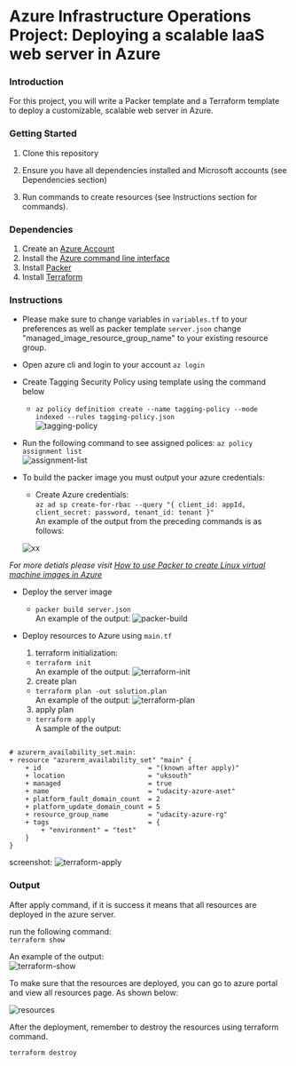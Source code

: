 # Azure Infrastructure Operations Project: Deploying a scalable IaaS web server in Azure

### Introduction
For this project, you will write a Packer template and a Terraform template to deploy a customizable, scalable web server in Azure.

### Getting Started
1. Clone this repository

2. Ensure you have all dependencies installed and Microsoft accounts (see Dependencies section)

3. Run commands to create resources (see Instructions section for commands).

### Dependencies
1. Create an [Azure Account](https://portal.azure.com) 
2. Install the [Azure command line interface](https://docs.microsoft.com/en-us/cli/azure/install-azure-cli?view=azure-cli-latest)
3. Install [Packer](https://www.packer.io/downloads)
4. Install [Terraform](https://www.terraform.io/downloads.html)

### Instructions
- Please make sure to change variables in `variables.tf` to your preferences as well as packer template `server.json` change "managed_image_resource_group_name" to your existing resource group.
- Open azure cli and login to your account
  `az login`
  
- Create Tagging Security Policy using template using the command below<br>
  - `az policy definition create --name tagging-policy --mode indexed --rules tagging-policy.json`<br>
![tagging-policy](https://user-images.githubusercontent.com/43758373/104855342-4024a880-591d-11eb-9d4e-e68183689716.PNG)

- Run the following command to see assigned polices:
  `az policy assignment list`<br>
 ![assignment-list](https://user-images.githubusercontent.com/43758373/104916985-da2f3400-59a3-11eb-81dd-4797c273aaa7.PNG)


- To build the packer image you must output your azure credentials:<br>
    - Create Azure credentials:<br>
  `az ad sp create-for-rbac --query "{ client_id: appId, client_secret: password, tenant_id: tenant }"`<br>
  An example of the output from the preceding commands is as follows:<br>

  ![xx](https://user-images.githubusercontent.com/43758373/104918378-b66ced80-59a5-11eb-9b61-0cafeb32bb8d.PNG)


*For more detials please visit [How to use Packer to create Linux virtual machine images in Azure](https://docs.microsoft.com/en-us/azure/virtual-machines/linux/build-image-with-packer)*

- Deploy the server image
  - `packer build server.json`<br/>
    An example of the output:
    ![packer-build](https://user-images.githubusercontent.com/43758373/104904477-4012c000-5992-11eb-9dcc-ffbc90f332f9.PNG)

- Deploy resources to Azure using `main.tf`
  1. terraform initialization:
    - `terraform init`<br/>
        An example of the output:
        ![terraform-init](https://user-images.githubusercontent.com/43758373/104913157-4313ad80-599e-11eb-98f6-c881b389f942.PNG)

  2. create plan
    - `terraform plan -out solution.plan`<br/>
        An example of the output:
        ![terraform-plan](https://user-images.githubusercontent.com/43758373/104913980-7a368e80-599f-11eb-8051-8f2308d13113.PNG)
  
  3. apply plan
    - `terraform apply`<br/>
        A sample of the output:
```

# azurerm_availability_set.main:
+ resource "azurerm_availability_set" "main" {
    + id                           = "(known after apply)"
    + location                     = "uksouth"
    + managed                      = true
    + name                         = "udacity-azure-aset"
    + platform_fault_domain_count  = 2
    + platform_update_domain_count = 5
    + resource_group_name          = "udacity-azure-rg"
    + tags                         = {
        + "environment" = "test"
    }
}
```

screenshot:
![terraform-apply](https://user-images.githubusercontent.com/43758373/104944104-c269a700-59c7-11eb-9f66-3a49628f1272.PNG)


### Output
After apply command, if it is success it means that all resources are deployed in the azure server. 

run the following command:<br/>
```terraform show```

An example of the output:<br/>
![terraform-show](https://user-images.githubusercontent.com/43758373/104913154-41e28080-599e-11eb-9ef9-ea0f230721ca.PNG)

To make sure that the resources are deployed, you can go to azure portal and view all resources page. As shown below:

![resources](https://user-images.githubusercontent.com/43758373/104913415-9ab21900-599e-11eb-80c7-d000e20729cd.PNG)


After the deployment, remember to destroy the resources using terraform command.

``` bash
terraform destroy
```

